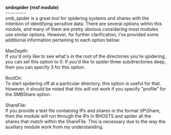 <b>smbspider (msf module) </b><br />
---------- <br />
smb_spider is a great tool for spidering systems and shares with the intention of identifying sensitive data. There are several options within this module, and many of them are pretty obvious considering most modules use similar options. However, for further clarification, I've provided some additional information pertaining to each option below:<br>
<br />
MaxDepth:<br />
If you'd only like to see what's in the root of the directories you're spidering, you can set this option to 0. If you'd like to spider three subdirectories deep, then you can specify 3 for this option.<br />
<br />RootDir: <br />
To start spidering off at a particular directory, this option is useful for that. However, it should be noted that this will not work if you specify "profile" for the SMBShare option.<br />
<br />ShareFile: <br />
If you provide a text file containing IPs and shares in the format \\IP\Share, then the module will run through the IPs in RHOSTS and spider all the shares that match within the ShareFile. This is necessary due to the way the auxiliary module work from my understanding.<br />
<br>
<br />
